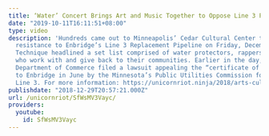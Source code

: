 ```yaml
---
title: ‘Water’ Concert Brings Art and Music Together to Oppose Line 3 Pipeline
date: "2019-10-11T16:11:51+08:00"
type: video
description: 'Hundreds came out to Minneapolis’ Cedar Cultural Center to support the
  resistance to Enbridge’s Line 3 Replacement Pipeline on Friday, December 21. Immortal
  Technique headlined a set list comprised of water protectors, rappers, and artists
  who work with and give back to their communities. Earlier in the day, Minnesota’s
  Department of Commerce filed a lawsuit appealing the “certificate of need” granted
  to Enbridge in June by the Minnesota’s Public Utilities Commission for constructing
  Line 3. For more information: https://unicornriot.ninja/2018/arts-culture-and-hip-hop-resist-line-3-as-lawsuits-against-approval-continue/'
publishdate: "2018-12-29T20:57:21.000Z"
url: /unicornriot/SfWsMV3Vayc/
providers:
  youtube:
    id: SfWsMV3Vayc
---
```

